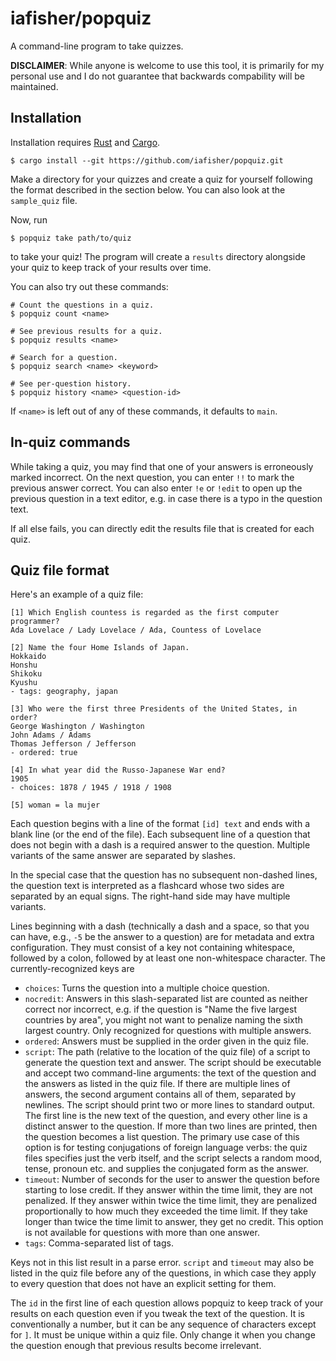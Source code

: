 # iafisher/popquiz
A command-line program to take quizzes.

**DISCLAIMER**: While anyone is welcome to use this tool, it is primarily for my
personal use and I do not guarantee that backwards compability will be maintained.


## Installation
Installation requires [Rust](https://www.rust-lang.org/) and [Cargo](https://doc.rust-lang.org/stable/cargo/).

```shell
$ cargo install --git https://github.com/iafisher/popquiz.git
```

Make a directory for your quizzes and create a quiz for yourself following the format
described in the section below. You can also look at the `sample_quiz` file.

Now, run

```shell
$ popquiz take path/to/quiz
```

to take your quiz! The program will create a `results` directory alongside your quiz
to keep track of your results over time.

You can also try out these commands:
```shell
# Count the questions in a quiz.
$ popquiz count <name>

# See previous results for a quiz.
$ popquiz results <name>

# Search for a question.
$ popquiz search <name> <keyword>

# See per-question history.
$ popquiz history <name> <question-id>
```

If `<name>` is left out of any of these commands, it defaults to `main`.


## In-quiz commands
While taking a quiz, you may find that one of your answers is erroneously marked
incorrect. On the next question, you can enter `!!` to mark the previous answer correct.
You can also enter `!e` or `!edit` to open up the previous question in a text editor,
e.g. in case there is a typo in the question text.

If all else fails, you can directly edit the results file that is created for each quiz.


## Quiz file format
Here's an example of a quiz file:

```
[1] Which English countess is regarded as the first computer programmer?
Ada Lovelace / Lady Lovelace / Ada, Countess of Lovelace

[2] Name the four Home Islands of Japan.
Hokkaido
Honshu
Shikoku
Kyushu
- tags: geography, japan

[3] Who were the first three Presidents of the United States, in order?
George Washington / Washington
John Adams / Adams
Thomas Jefferson / Jefferson
- ordered: true

[4] In what year did the Russo-Japanese War end?
1905
- choices: 1878 / 1945 / 1918 / 1908

[5] woman = la mujer
```

Each question begins with a line of the format `[id] text` and ends with a blank line
(or the end of the file). Each subsequent line of a question that does not begin with a
dash is a required answer to the question. Multiple variants of the same answer are
separated by slashes.

In the special case that the question has no subsequent non-dashed lines, the question
text is interpreted as a flashcard whose two sides are separated by an equal signs. The
right-hand side may have multiple variants.

Lines beginning with a dash (technically a dash and a space, so that you can have, e.g.,
`-5` be the answer to a question) are for metadata and extra configuration. They must
consist of a key not containing whitespace, followed by a colon, followed by at least
one non-whitespace character. The currently-recognized keys are

- `choices`: Turns the question into a multiple choice question.
- `nocredit`: Answers in this slash-separated list are counted as neither correct nor
              incorrect, e.g. if the question is "Name the five largest countries by
              area", you might not want to penalize naming the sixth largest country.
              Only recognized for questions with multiple answers.
- `ordered`: Answers must be supplied in the order given in the quiz file.
- `script`: The path (relative to the location of the quiz file) of a script to generate
            the question text and answer. The script should be executable and accept two
            command-line arguments: the text of the question and the answers as listed in
            the quiz file. If there are multiple lines of answers, the second argument
            contains all of them, separated by newlines. The script should print two or
            more lines to standard output. The first line is the new text of the question,
            and every other line is a distinct answer to the question. If more than two
            lines are printed, then the question becomes a list question. The primary
            use case of this option is for testing conjugations of foreign language
            verbs: the quiz files specifies just the verb itself, and the script selects
            a random mood, tense, pronoun etc. and supplies the conjugated form as the
            answer.
- `timeout`: Number of seconds for the user to answer the question before starting to
             lose credit. If they answer within the time limit, they are not penalized.
             If they answer within twice the time limit, they are penalized
             proportionally to how much they exceeded the time limit. If they take
             longer than twice the time limit to answer, they get no credit. This option
             is not available for questions with more than one answer.
- `tags`: Comma-separated list of tags.

Keys not in this list result in a parse error. `script` and `timeout` may also be listed
in the quiz file before any of the questions, in which case they apply to every question
that does not have an explicit setting for them.

The `id` in the first line of each question allows popquiz to keep track of your results
on each question even if you tweak the text of the question. It is conventionally a
number, but it can be any sequence of characters except for `]`. It must be unique
within a quiz file. Only change it when you change the question enough that previous
results become irrelevant.
